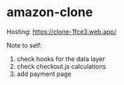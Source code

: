 # amazon-clone
Hosting: https://clone-1fce3.web.app/

Note to self:
1) check hooks for the data layer
2) check checkout.js calculations
3) add payment page
